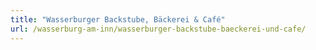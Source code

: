 ```yaml
---
title: "Wasserburger Backstube, Bäckerei & Café"
url: /wasserburg-am-inn/wasserburger-backstube-baeckerei-und-cafe/
---
```

